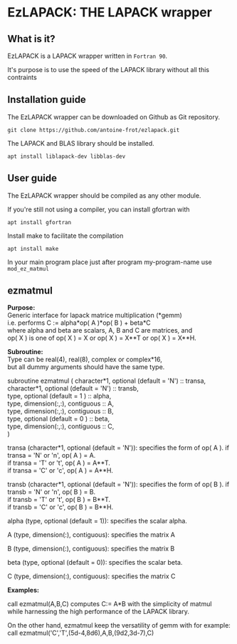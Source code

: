 # EzLAPACK: THE LAPACK wrapper

## What is it?

EzLAPACK is a LAPACK wrapper written in `Fortran 90`.

It's purpose is to use the speed of the LAPACK library without all this contraints

## Installation guide

The EzLAPACK wrapper can be downloaded on Github as Git repository.
```
git clone https://github.com/antoine-frot/ezlapack.git
```
The LAPACK and BLAS library should be installed.
```
apt install liblapack-dev libblas-dev
```
## User guide
The EzLAPACK wrapper should be compiled as any other module.

If you're still not using a compiler, you can install gfortran with
```
apt install gfortran
```
Install make to facilitate the compilation
```
apt install make
```
In your main program place just after program my-program-name
use `mod_ez_matmul`

## ezmatmul 
**Purpose:**                                                                       
Generic interface for lapack matrice multiplication (\*gemm)                    
i.e. performs C := alpha\*op( A )\*op( B ) + beta\*C                              
where alpha and beta are scalars, A, B and C are matrices, and                 
op( X ) is one of op( X ) = X or op( X ) = X\*\*T or op( X ) = X\*\*H.             

**Subroutine:**                                                                    
Type can be real(4), real(8), complex or complex\*16,                           
but all dummy arguments should have the same type.                             
                                                                               
subroutine ezmatmul	(	character\*1, optional (default = 'N') :: transa,         
                      character\*1, optional (default = 'N') :: transb,         
                      type,        optional (default =  1 ) :: alpha,          
                      type, dimension(:,:), contiguous      :: A,              
                      type, dimension(:,:), contiguous      :: B,              
                      type,        optional (default =  0 ) :: beta,           
                      type, dimension(:,:), contiguous      :: C,              
)                                                                              
                                                                               
transa (character\*1, optional (default = 'N')): specifies the form of op( A ). 
  if transa = 'N' or 'n',  op( A ) = A.                                        
  if transa = 'T' or 't',  op( A ) = A\*\*T.                                     
  if transa = 'C' or 'c',  op( A ) = A\*\*H.                                     
                                                                               
transb (character\*1, optional (default = 'N')): specifies the form of op( B ). 
  if transb = 'N' or 'n',  op( B ) = B.                                        
  if transb = 'T' or 't',  op( B ) = B\*\*T.                                     
  if transb = 'C' or 'c',  op( B ) = B\*\*H.                                     
                                                                               
alpha (type, optional (default = 1)): specifies the scalar alpha.              
                                                                               
A (type, dimension(:), contiguous): specifies the matrix A                     
                                                                               
B (type, dimension(:), contiguous): specifies the matrix B                     
                                                                               
beta (type, optional (default = 0)): specifies the scalar beta.                
                                                                               
C (type, dimension(:), contiguous): specifies the matrix C                     

**Examples:**                                                                     
                                                                               
call ezmatmul(A,B,C) computes C:= A\*B with the simplicity of matmul            
while harnessing the high performance of the LAPACK library.                   
                                                                               
On the other hand, ezmatmul keep the versatility of gemm with for example:     
call ezmatmul('C','T',(5d-4,8d6),A,B,(9d2,3d-7),C)                             
